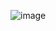 ![image](https://github.com/anushkadeshpande/conductor/assets/53345232/76025313-d31b-4eaa-9b66-d003881b7b76)
